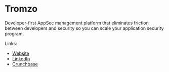 # Tromzo 

Developer-first AppSec management platform that eliminates friction between developers and security so you can scale your application security program.

Links:

* [Website](https://tromzo.com/)
* [LinkedIn](https://www.linkedin.com/company/tromzo/)
* [Crunchbase](https://www.crunchbase.com/organization/tromzo)
